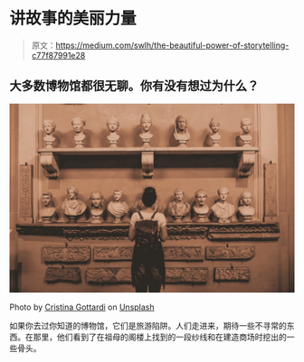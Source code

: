 # 讲故事的美丽力量

> 原文：<https://medium.com/swlh/the-beautiful-power-of-storytelling-c77f87991e28>

## 大多数博物馆都很无聊。你有没有想过为什么？

![](img/1a1622c0195beb094fd773e1ad89be26.png)

Photo by [Cristina Gottardi](https://unsplash.com/@cristina_gottardi?utm_source=medium&utm_medium=referral) on [Unsplash](https://unsplash.com?utm_source=medium&utm_medium=referral)

如果你去过你知道的博物馆，它们是旅游陷阱。人们走进来，期待一些不寻常的东西。在那里，他们看到了在祖母的阁楼上找到的一段纱线和在建造商场时挖出的一些骨头。